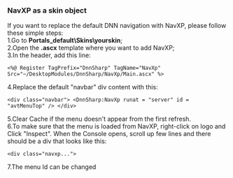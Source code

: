### NavXP as a skin object

If you want to replace the default DNN navigation with NavXP, please follow these simple steps:  
1.Go to **Portals\_default\Skins\yourskin**;  
2.Open the **.ascx** template where you want to add NavXP;  
3.In the header, add this line:  

`<%@ Register TagPrefix="DnnSharp" TagName="NavXp" Src="~/DesktopModules/DnnSharp/NavXp/Main.ascx" %>`  

4.Replace the default "navbar" div content with this:


`<div class="navbar"> <DnnSharp:NavXp runat = "server" id = "avtMenuTop" /> </div>`

5.Clear Cache if the menu doesn't appear from the first refresh.
<br>
6.To make sure that the menu is loaded from NavXP, right-click on logo and Click "Inspect". When the Console opens, scroll up few lines and there should be a div that looks like this:

   `<div class="navxp...">`

7.The menu Id can be changed 




